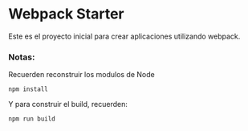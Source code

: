 # Webpack Starter

Este es el proyecto inicial para crear aplicaciones utilizando webpack.


### Notas:
Recuerden reconstruir los modulos de Node

``` 
npm install
```

Y para construir el build, recuerden:
```
npm run build
```